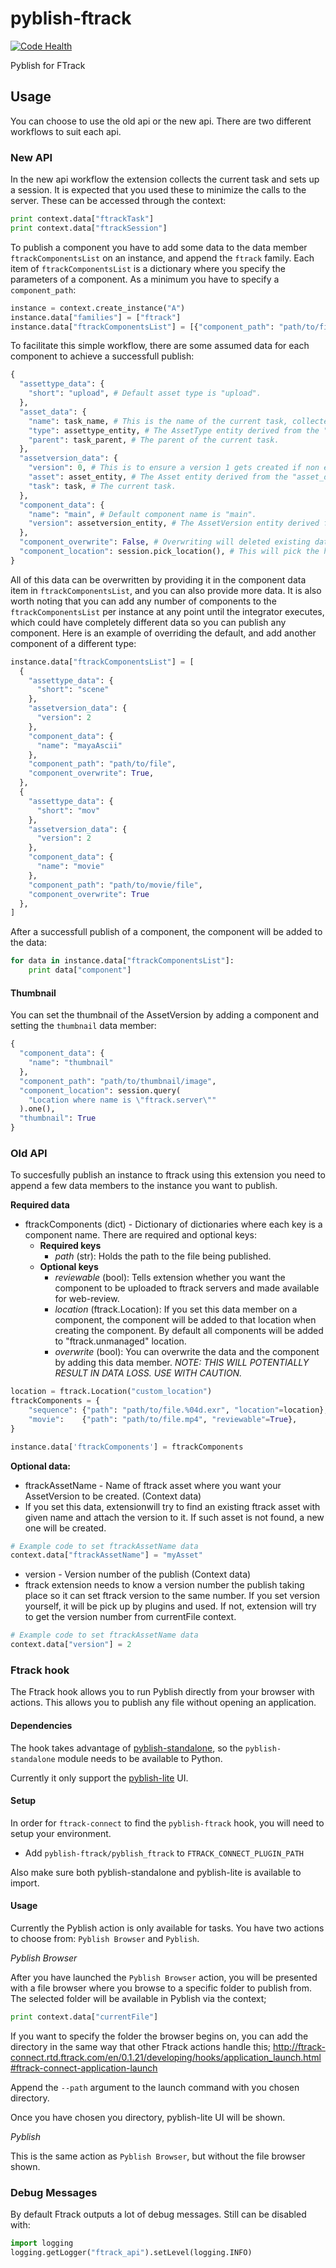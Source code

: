 # pyblish-ftrack

[![Code Health](https://landscape.io/github/pyblish/pyblish-ftrack/master/landscape.svg?style=flat)](https://landscape.io/github/pyblish/pyblish-ftrack/master)

Pyblish for FTrack

## Usage

You can choose to use the old api or the new api. There are two different workflows to suit each api.

### New API

In the new api workflow the extension collects the current task and sets up a session. It is expected that you used these to minimize the calls to the server. These can be accessed through the context:

```python
print context.data["ftrackTask"]
print context.data["ftrackSession"]
```

To publish a component you have to add some data to the data member ```ftrackComponentsList``` on an instance, and append the ```ftrack``` family. Each item of ```ftrackComponentsList``` is a dictionary where you specify the parameters of a component. As a minimum you have to specify a ```component_path```:

```python
instance = context.create_instance("A")
instance.data["families"] = ["ftrack"]
instance.data["ftrackComponentsList"] = [{"component_path": "path/to/file"}]
```

To facilitate this simple workflow, there are some assumed data for each component to achieve a successfull publish:


```python
{
  "assettype_data": {
    "short": "upload", # Default asset type is "upload".
  },
  "asset_data": {
    "name": task_name, # This is the name of the current task, collected by the extension.
    "type": assettype_entity, # The AssetType entity derived from the "assettype_data".
    "parent": task_parent, # The parent of the current task.
  },
  "assetversion_data": {
    "version": 0, # This is to ensure a version 1 gets created if non exists.
    "asset": asset_entity, # The Asset entity derived from the "asset_data".
    "task": task, # The current task.
  },
  "component_data": {
    "name": "main", # Default component name is "main".
    "version": assetversion_entity, # The AssetVersion entity derived from "assetversion_data".
  },
  "component_overwrite": False, # Overwriting will deleted existing data, if supported by the location, and component, and then create a new component.
  "component_location": session.pick_location(), # This will pick the highest prioritized location.
}
```

All of this data can be overwritten by providing it in the component data item in ```ftrackComponentsList```, and you can also provide more data. It is also worth noting that you can add any number of components to the ```ftrackComponentsList``` per instance at any point until the integrator executes, which could have completely different data so you can publish any component.
Here is an example of overriding the default, and add another component of a different type:

```python
instance.data["ftrackComponentsList"] = [
  {
    "assettype_data": {
      "short": "scene"
    },
    "assetversion_data": {
      "version": 2
    },
    "component_data": {
      "name": "mayaAscii"
    },
    "component_path": "path/to/file",
    "component_overwrite": True,
  },
  {
    "assettype_data": {
      "short": "mov"
    },
    "assetversion_data": {
      "version": 2
    },
    "component_data": {
      "name": "movie"
    },
    "component_path": "path/to/movie/file",
    "component_overwrite": True
  },
]
```

After a successfull publish of a component, the component will be added to the data:
```python
for data in instance.data["ftrackComponentsList"]:
    print data["component"]
```

#### Thumbnail

You can set the thumbnail of the AssetVersion by adding a component and setting the ```thumbnail``` data member:

```python
{
  "component_data": {
    "name": "thumbnail"
  },
  "component_path": "path/to/thumbnail/image",
  "component_location": session.query(
    "Location where name is \"ftrack.server\""
  ).one(),
  "thumbnail": True
}
```

### Old API

To succesfully publish an instance to ftrack using this extension you need to append a few data members to the instance you want to publish.

**Required data**

- ftrackComponents (dict) - Dictionary of dictionaries where each key is a component name. There are required and optional keys:
  - **Required keys**
    - *path* (str): Holds the path to the file being published.
  - **Optional keys**
    - *reviewable* (bool): Tells extension whether you want the component to be uploaded to ftrack servers and made available for web-review.
    - *location* (ftrack.Location): If you set this data member on a component, the component will be added to that location when creating the component. By default all components will be added to "ftrack.unmanaged" location.
    - *overwrite* (bool): You can overwrite the data and the component by adding this data member. *NOTE: THIS WILL POTENTIALLY RESULT IN DATA LOSS. USE WITH CAUTION.*

```python
location = ftrack.Location("custom_location")
ftrackComponents = {
    "sequence": {"path": "path/to/file.%04d.exr", "location"=location},
    "movie":    {"path": "path/to/file.mp4", "reviewable"=True},
}

instance.data['ftrackComponents'] = ftrackComponents
```

**Optional data:**

- ftrackAssetName - Name of ftrack asset where you want your AssetVersion to be created. (Context data)
 - If you set this data, extensionwill try to find an existing ftrack asset with given name and attach the version to it. If such asset is not found, a new one will be created.

```python
# Example code to set ftrackAssetName data
context.data["ftrackAssetName"] = "myAsset"
```

- version - Version number of the publish (Context data)
 - ftrack extension needs to know a version number the publish taking place so it can set ftrack version to the same number. If you set version yourself, it will be pick up by plugins and used. If not, extension will try to get the version number from currentFile context.

```python
# Example code to set ftrackAssetName data
context.data["version"] = 2
```

### Ftrack hook

The Ftrack hook allows you to run Pyblish directly from your browser with actions. This allows you to publish any file without opening an application.

#### Dependencies

The hook takes advantage of [pyblish-standalone](https://github.com/pyblish/pyblish-standalone), so the ```pyblish-standalone``` module needs to be available to Python.

Currently it only support the [pyblish-lite](https://github.com/pyblish/pyblish-lite) UI.

#### Setup

In order for ```ftrack-connect``` to find the ```pyblish-ftrack``` hook, you will need to setup your environment.

- Add ```pyblish-ftrack/pyblish_ftrack``` to ```FTRACK_CONNECT_PLUGIN_PATH```

Also make sure both pyblish-standalone and pyblish-lite is available to import.

#### Usage

 Currently the Pyblish action is only available for tasks. You have two actions to choose from: ```Pyblish Browser``` and ```Pyblish```.

 *Pyblish Browser*

 After you have launched the ```Pyblish Browser``` action, you will be presented with a file browser where you browse to a specific folder to publish from. The selected folder will be available in Pyblish via the context;

 ```python
 print context.data["currentFile"]
 ```

If you want to specify the folder the browser begins on, you can add the directory in the same way that other Ftrack actions handle this; http://ftrack-connect.rtd.ftrack.com/en/0.1.21/developing/hooks/application_launch.html#ftrack-connect-application-launch

Append the ```--path``` argument to the launch command with you chosen directory.

Once you have chosen you directory, pyblish-lite UI will be shown.

*Pyblish*

This is the same action as ```Pyblish Browser```, but without the file browser shown.

### Debug Messages

By default Ftrack outputs a lot of debug messages. Still can be disabled with:

```python
import logging
logging.getLogger("ftrack_api").setLevel(logging.INFO)
```
